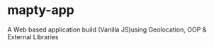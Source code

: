 # mapty-app
A Web based application build (Vanilla JS)using Geolocation, OOP &amp; External Libraries
